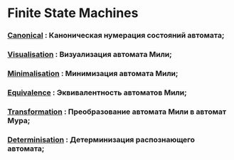 # Finite State Machines

### [Canonical](https://github.com/personalfebus/FiniteStateMachine/tree/master/Canonical) : Каноническая нумерация состояний автомата;

### [Visualisation](https://github.com/personalfebus/FiniteStateMachine/tree/master/Visualisation) : Визуализация автомата Мили;

### [Minimalisation](https://github.com/personalfebus/FiniteStateMachine/tree/master/Minimalisation) : Минимизация автомата Мили;

### [Equivalence](https://github.com/personalfebus/FiniteStateMachine/tree/master/Equivalence) : Эквивалентность автоматов Мили;

### [Transformation](https://github.com/personalfebus/FiniteStateMachine/tree/master/Transformation) : Преобразование автомата Мили в автомат Мура;

### [Determinisation](https://github.com/personalfebus/FiniteStateMachine/tree/master/Determinisation) : Детерминизация распознающего автомата;